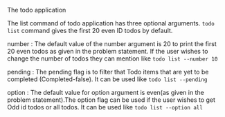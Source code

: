 The todo application 

The list command of todo application has three optional arguments.
`todo list` command gives the first 20 even ID todos by default.

number :
  The default value of the number argument is 20 to print the first 20 even todos as given in the problem statement. If the user wishes to change the number of 
todos they can mention like `todo list --number 10`

pending :
  The pending flag is to filter that Todo items that are yet to be completed (Completed-false). It can be used like `todo list --pending`

option :
  The default value for option argument is even(as given in the problem statement).The option flag can be used if the user wishes to get Odd id todos or all todos. It can be used like  `todo list --option all`
  
  


    


